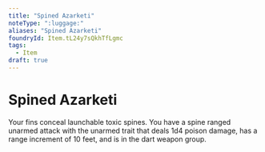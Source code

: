```yaml
---
title: "Spined Azarketi"
noteType: ":luggage:"
aliases: "Spined Azarketi"
foundryId: Item.tL24y7sQkhTfLgmc
tags:
  - Item
draft: true
---
```


# Spined Azarketi

Your fins conceal launchable toxic spines. You have a spine ranged unarmed attack with the unarmed trait that deals 1d4 poison damage, has a range increment of 10 feet, and is in the dart weapon group.
